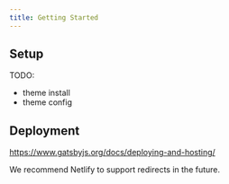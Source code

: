```yaml
---
title: Getting Started
---
```


## Setup

TODO:

- theme install
- theme config


## Deployment

https://www.gatsbyjs.org/docs/deploying-and-hosting/

We recommend Netlify to support redirects in the future.

